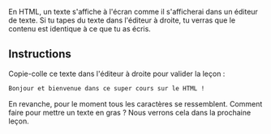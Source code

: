 En HTML, un texte s'affiche à l'écran comme il s'afficherai dans un éditeur de texte.
Si tu tapes du texte dans l'éditeur à droite, tu verras que le contenu est identique à ce que tu as écris.

## Instructions
Copie-colle ce texte dans l'éditeur à droite pour valider la leçon :
```html
Bonjour et bienvenue dans ce super cours sur le HTML !
```

En revanche, pour le moment tous les caractères se ressemblent. Comment faire pour mettre un texte en gras ? Nous verrons cela dans la prochaine leçon.
